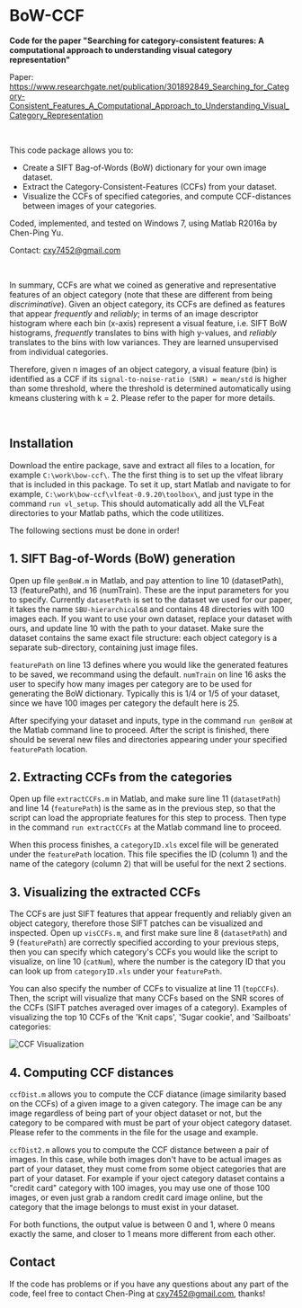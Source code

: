 # BoW-CCF
**Code for the paper "Searching for category-consistent features: A computational approach to understanding visual category representation"**

Paper: https://www.researchgate.net/publication/301892849_Searching_for_Category-Consistent_Features_A_Computational_Approach_to_Understanding_Visual_Category_Representation


<br/>

This code package allows you to:

* Create a SIFT Bag-of-Words (BoW) dictionary for your own image dataset.
* Extract the Category-Consistent-Features (CCFs) from your dataset.
* Visualize the CCFs of specified categories, and compute CCF-distances between images of your categories.

Coded, implemented, and tested on Windows 7, using Matlab R2016a by Chen-Ping Yu.

Contact: cxy7452@gmail.com

<br />

In summary, CCFs are what we coined as generative and representative features of an object category (note that these are different from being *discriminative*). Given an object category, its CCFs are defined as features that appear *frequently* and *reliably*; in terms of an image descriptor histogram where each bin (x-axis) represent a visual feature, i.e. SIFT BoW histograms, *frequently* translates to bins with high y-values, and *reliably* translates to the bins with low variances. They are learned unsupervised from individual categories.

Therefore, given n images of an object category, a visual feature (bin) is identified as a CCF if its `signal-to-noise-ratio (SNR) = mean/std` is higher than some threshold, where the threshold is determined automatically using kmeans clustering with k = 2. Please refer to the paper for more details.

<br />

## Installation

Download the entire package, save and extract all files to a location, for example `C:\work\bow-ccf\`. The the first thing is to set up the vlfeat library that is included in this package. To set it up, start Matlab and navigate to for example, `C:\work\bow-ccf\vlfeat-0.9.20\toolbox\`, and just type in the command `run vl_setup`. This should automatically add all the VLFeat directories to your Matlab paths, which the code utilitizes.

The following sections must be done in order!

## 1. SIFT Bag-of-Words (BoW) generation

Open up file `genBoW.m` in Matlab, and pay attention to line 10 (datasetPath), 13 (featurePath), and 16 (numTrain). These are the input parameters for you to specify. Currently `datasetPath` is set to the dataset we used for our paper, it takes the name `SBU-hierarchical68` and contains 48 directories with 100 images each. If you want to use your own dataset, replace your dataset with ours, and update line 10 with the path to your dataset. Make sure the dataset contains the same exact file structure: each object category is a separate sub-directory, containing just image files.

`featurePath` on line 13 defines where you would like the generated features to be saved, we recommand using the default. `numTrain` on line 16 asks the user to specify how many images per category are to be used for generating the BoW dictionary. Typically this is 1/4 or 1/5 of your dataset, since we have 100 images per category the default here is 25.

After specifying your dataset and inputs, type in the command `run genBoW` at the Matlab command line to proceed. After the script is finished, there should be several new files and directories appearing under your specified `featurePath` location.

## 2. Extracting CCFs from the categories

Open up file `extractCCFs.m` in Matlab, and make sure line 11 (`datasetPath`) and line 14 (`featurePath`) is the same as in the previous step, so that the script can load the appropriate features for this step to process. Then type in the command `run extractCCFs` at the Matlab command line to proceed.

When this process finishes, a `categoryID.xls` excel file will be generated under the `featurePath` location. This file specifies the ID (column 1) and the name of the category (column 2) that will be useful for the next 2 sections.

## 3. Visualizing the extracted CCFs

The CCFs are just SIFT features that appear frequently and reliably given an object category, therefore those SIFT patches can be visualized and inspected. Open up `visCCFs.m`, and first make sure line 8 (`datasetPath`) and 9 (`featurePath`) are correctly specified according to your previous steps, then you can specify which category's CCFs you would like the script to visualize, on line 10 (`catNum`), where the number is the category ID that you can look up from `categoryID.xls` under your `featurePath`. 

You can also specify the number of CCFs to visualize at line 11 (`topCCFs`). Then, the script will visualize that many CCFs based on the SNR scores of the CCFs (SIFT patches averaged over images of a category). Examples of visualizing the top 10 CCFs of the 'Knit caps', 'Sugar cookie', and 'Sailboats' categories:

![CCF Visualization](https://raw.githubusercontent.com/cxy7452/bow-ccf/master/CCFsVis.png "CCF Visualization Example")

## 4. Computing CCF distances

`ccfDist.m` allows you to compute the CCF diatance (image similarity based on the CCFs) of a given image to a given category. The image can be any image regardless of being part of your object dataset or not, but the category to be compared with must be part of your object category dataset. Please refer to the comments in the file for the usage and example.

`ccfDist2.m` allows you to compute the CCF distance between a pair of images. In this case, while both images don't have to be actual images as part of your dataset, they must come from some object categories that are part of your dataset. For example if your oject category dataset contains a "credit card" category with 100 images, you may use one of those 100 images, or even just grab a random credit card image online, but the category that the image belongs to must exist in your dataset.

For both functions, the output value is between 0 and 1, where 0 means exactly the same, and closer to 1 means more different from each other.

## Contact

If the code has problems or if you have any questions about any part of the code, feel free to contact Chen-Ping at cxy7452@gmail.com, thanks!
